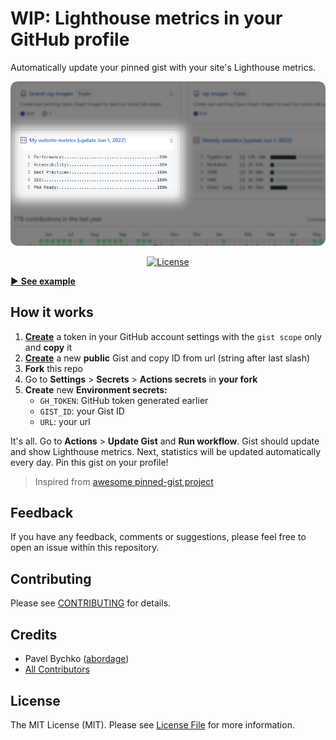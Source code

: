 # WIP: Lighthouse metrics in your GitHub profile

Automatically update your pinned gist with your site's Lighthouse metrics.

<p style="text-align: center;" align="center">
<a href="https://github.com/abordage" title="Lighthouse Metrics Gist">
    <img alt="Lighthouse Metrics Gist" 
         src="https://github.com/abordage/lighthouse-box/blob/master/docs/images/lighthouse-box-example-830-rounded.png">
</a>
</p>


<p style="text-align: center;" align="center">

<a href="https://github.com/abordage/lighthouse-box/blob/master/LICENSE.md" title="License">
    <img alt="License" src="https://img.shields.io/github/license/abordage/lighthouse-box">
</a>

</p>


[▶ **See example**](https://github.com/abordage)

## How it works

1. [**Create**](https://github.com/settings/tokens/new) a token in your GitHub account settings with the `gist scope`
   only and **copy** it
2. [**Create**](https://gist.github.com) a new **public** Gist and copy ID from url (string after last slash)
3. **Fork** this repo
4. Go to **Settings** > **Secrets** > **Actions secrets** in **your fork**
5. **Create** new **Environment secrets:**
    - `GH_TOKEN`: GitHub token generated earlier
    - `GIST_ID`: your Gist ID
    - `URL`: your url 

It's all. Go to **Actions** > **Update Gist** and **Run workflow**. Gist should update and show Lighthouse metrics.
Next, statistics will be updated automatically every day. Pin this gist on your profile!

> Inspired from [awesome pinned-gist project](https://github.com/matchai/awesome-pinned-gists)

## Feedback

If you have any feedback, comments or suggestions, please feel free to open an issue within this repository.

## Contributing

Please see [CONTRIBUTING](https://github.com/abordage/.github/blob/master/CONTRIBUTING.md) for details.

## Credits

- Pavel Bychko ([abordage](https://github.com/abordage))
- [All Contributors](https://github.com/abordage/lighthouse-box/graphs/contributors)

## License

The MIT License (MIT). Please see [License File](LICENSE.md) for more information.
